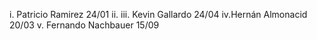i. Patricio Ramirez 24/01
ii.
iii. Kevin Gallardo 24/04
iv.Hernán Almonacid 20/03
v. Fernando Nachbauer 15/09
